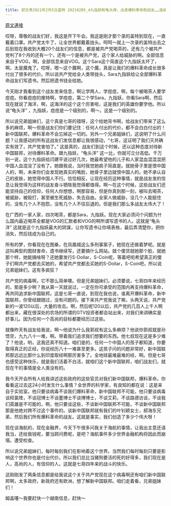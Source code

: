 ```yaml
---
title: 郭文贵2021年2月5日盖特 20210205_4九指妖和龟头痒，出卖爆料革命和战友……造成的损失和伤害正在逐步显现，爆料革命和新中国联邦的成长必须面对和这样的挑战和背叛，这会让我们更加的强大……更加的健康的发展，非常抱歉
---
```


[原文連接](https://gnews.org/ThreadView/53480075)

哎呀，尊敬的战友们好，我这是开下午会。我这是刚才那个录的盖特到现在，一直戴着口罩。共产党太牛了，让全世界都戴着拢头。呵呵～就上一次录的盖特出去之后到现在我收到大概20个战友们的信息，都是被共产党喝茶的，还有几个被共产党判了8个月的还有一个，还有一个是被共产党，这个家人给威胁的啊。全部信息来自于VOG，啊，全部信息来自VOG。这个Sara这个简直这个九指妖太坏了，啊，太是魔鬼了。哎呀，嗯～这个魔啊，这个魔，真是让我们的爆料革命成长很多付出了很多的代价。所以说共产党给全人类带拢头，Sara九指妖给让全部爆料革命战友们写遗书。然后把遗书钱全给她。


今天刚才我看到这个战友发来信息，啊让学两人，学痘痘，啊，每个被喝茶人要学痘痘。你看痘痘的推特啊，学痘痘，第二个学Sara，九指妖，你看Sara啊，然后现在就说了海洋，啊，这海洋的这个这个厉害啦，这是我们的英雄你要学他。所以说“龟头洋” ，九指妖，痘痘是一个级别的，啊～。这是一个级别的。


所以说兄弟姐妹们，这个真是七哥的错呀，这个给她背书啊，给战友们带来了这么多的麻烦，啊～但是战友们你们要记住：任何人付出的代价，都不会白白付出的！新中国联邦，爆料革命不会忘掉这一切的。另外一个兄弟姐妹们，这说明了什么问题？让我感动的所有这战友们发信息都让我很感动，“七哥，这证明了我们灭共确实有效了，共产党害怕了。” 这是真的，战友们到这个时候，还以这种态度对待新中国联邦，对待爆料革命。跟九指妖，“龟头洋” 这一比，你就可立分高低。千万别一说，这个九指妖给闫建平说过好几次，她最希望他的儿子和人家混血混混混把中国人血混没了没有了。她跟我说，当时我觉她疯子简直是。就她骨子里是恨中国人的，啊，未来你们会发现她真实的嘴脸，她骨子里边就恨中国人的。她不承认自己的皮肤，她觉得中国人不行。恰恰相反，让现在经历这种事情，就是战友发的信息让我觉得为这样的战友奋斗牺牲我觉得都值得。啊～在这个时候，这些战友们还能坚持自己的信仰，任何人你想想，啊那容易，但是你真到那一刻，被叫去喝茶，被威胁，被殴打，甚至被生死威胁，失去自由。全家人做威胁，没几个人能挺住的，没有几个人不抱怨，没有几个人不往后退的。但是我们那么多战友太伟大了！


在广西的一家人家，四次喝茶，都是Sara，九指妖。现在大家必须问个问题为什么国内最近喝茶全都是VOG的汇款者和VOG的啊所谓写遗书的人。这就是“龟头洋” 这就是这个九指妖最大的阴谋，让你写遗书让你填表格，最后弄清楚你，把你消失，然后钱成为自己的。


所有的梦，你看现在在图桑，在凤凰城这么多刑事案子，她现在还做着梦呢。就是这叫典型的图财害命，遗书继续写，还要搞什么网站。就个傻货就她那个脸，就她那个样，她能搞啥呀？还她要发行S-Dollar，S-Coin呢，等着吧呃希望真正的傻子们啊共产党都去买她的，希望共产党都去买她的S-Dollar，S-Coin吧，所以说兄弟姐妹们，这有多疯狂？


共产党的病毒啊，它不那么简单哪。但是兄弟姐妹们，必须要说，七哥四年来经历的，那是多少啊？我从第一天就说过，一定在你可承受的范围内再支持爆料革命，再共同追求新中国联邦。这是七哥一直说，到现在我也说，谁离开爆料革命，新中国联邦，你曾经跟随过，没有问题的。接下来共产党我说了嘛，头两天说，共产党新的一波120以后，大量的攻击。啊，然后呢120以后，共产党的几百人上千人啊都出来，藏在很深处的农场的所谓的GTV投资者都会站出来，对我们来讲确实是好事儿。因为任何一个高尚的目标都要经历过这些。


就像昨天有战友给我说，啊～他说为什么我郭叔有这么多麻烦？他说你郭叔就是孙悟空，九九八十一难，啊。带着我们追求我们想要的东西。他七叔现在这是多少难了？他说，哟，这我还真不知道。咱们是的，任何一个中国人的孩子都知道，你要取得真正的正经，你说经历八十一难甚至更多。这孩子问的问题非常好，新中国联邦那远远比那什么到印度取经啊那厉害多了。全地球最难最难的经，啊。但是七哥也感受这种快乐，就是我们活着不白活，就咱们这个新中国联邦，咱们战友们，就现在干的事情是全人类没有的。


我今天开会所有人给我讲述这些政府的这些官员对我们新中国联邦，爆料革命。你看看这过去这24小时发生什么事情？全世界的科学家，有良知的都在说：这是来自于实验室。他只要谈病毒不谈我们爆料革命，新中国联邦不可能，他只要谈病毒谈羟氯喹，不谈冠博士不谈墨博士不谈博博士，不谈艾莉，不谈路德访谈，不谈我们英雄是不可能的，啊，他只要谈这些，不谈新中国联邦不可能，不谈新中国联邦那是他绝对跨不过这个事件的。谈新中国联邦就有我们的叶钊颖女士，郝海东兄弟，然后我们所有爆料革命的战友。这就是事实，我们创造了多少个伟大呀！


现在谈海航的，现在金融界，今天下午很多问我关于海航的事情，让我出主意还请我当，还给我钱呢，要当顾问费呢，是吧？海航事件多少世界金融机构将因此而崩塌，遭受检查。


所以说兄弟姐妹们，每时每刻我们在影响着这个世界。当然我们每时每刻只要是影响这个世界你也是付出代价。所以我们总比当猪狗要活的死的好得多，我们现在是人，高尚的人，有信仰的人。这就是七哥四年来的战斗的快乐。


这刚刚发了两条信息都是给我说这个关于共产党现在这个病毒啊还有咱们新中国联邦啊，太多政府，新政府还有欧洲，想了解新中国联邦。咱们走着看，兄弟姐妹们！


姆盖噻～我要赶快一个越南信息，赶快～
